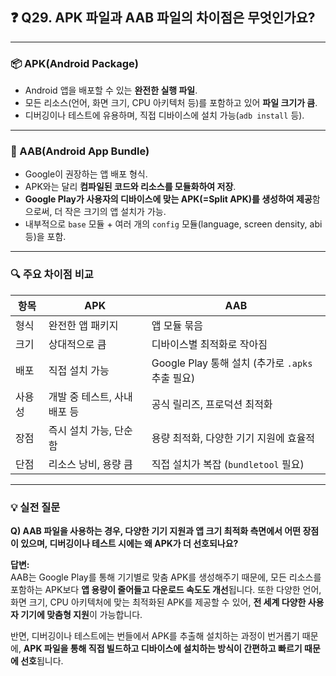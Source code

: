 ## ❓ Q29. APK 파일과 AAB 파일의 차이점은 무엇인가요?

---

### 📦 APK(Android Package)
- Android 앱을 배포할 수 있는 **완전한 실행 파일**.
- 모든 리소스(언어, 화면 크기, CPU 아키텍처 등)를 포함하고 있어 **파일 크기가 큼**.
- 디버깅이나 테스트에 유용하며, 직접 디바이스에 설치 가능(`adb install` 등).

---

### 🧩 AAB(Android App Bundle)
- Google이 권장하는 앱 배포 형식.
- APK와는 달리 **컴파일된 코드와 리소스를 모듈화하여 저장**.
- **Google Play가 사용자의 디바이스에 맞는 APK(=Split APK)를 생성하여 제공**함으로써, 더 작은 크기의 앱 설치가 가능.
- 내부적으로 `base` 모듈 + 여러 개의 `config` 모듈(language, screen density, abi 등)을 포함.

---

### 🔍 주요 차이점 비교

| 항목 | APK | AAB |
|------|-----|-----|
| 형식 | 완전한 앱 패키지 | 앱 모듈 묶음 |
| 크기 | 상대적으로 큼 | 디바이스별 최적화로 작아짐 |
| 배포 | 직접 설치 가능 | Google Play 통해 설치 (추가로 `.apks` 추출 필요) |
| 사용성 | 개발 중 테스트, 사내 배포 등 | 공식 릴리즈, 프로덕션 최적화 |
| 장점 | 즉시 설치 가능, 단순함 | 용량 최적화, 다양한 기기 지원에 효율적 |
| 단점 | 리소스 낭비, 용량 큼 | 직접 설치가 복잡 (`bundletool` 필요) |

---

### 💡 실전 질문  
**Q) AAB 파일을 사용하는 경우, 다양한 기기 지원과 앱 크기 최적화 측면에서 어떤 장점이 있으며, 디버깅이나 테스트 시에는 왜 APK가 더 선호되나요?**

**답변:**  
AAB는 Google Play를 통해 기기별로 맞춤 APK를 생성해주기 때문에, 모든 리소스를 포함하는 APK보다 **앱 용량이 줄어들고 다운로드 속도도 개선**됩니다. 또한 다양한 언어, 화면 크기, CPU 아키텍처에 맞는 최적화된 APK를 제공할 수 있어, **전 세계 다양한 사용자 기기에 맞춤형 지원**이 가능합니다.

반면, 디버깅이나 테스트에는 번들에서 APK를 추출해 설치하는 과정이 번거롭기 때문에, **APK 파일을 통해 직접 빌드하고 디바이스에 설치하는 방식이 간편하고 빠르기 때문에 선호**됩니다.
